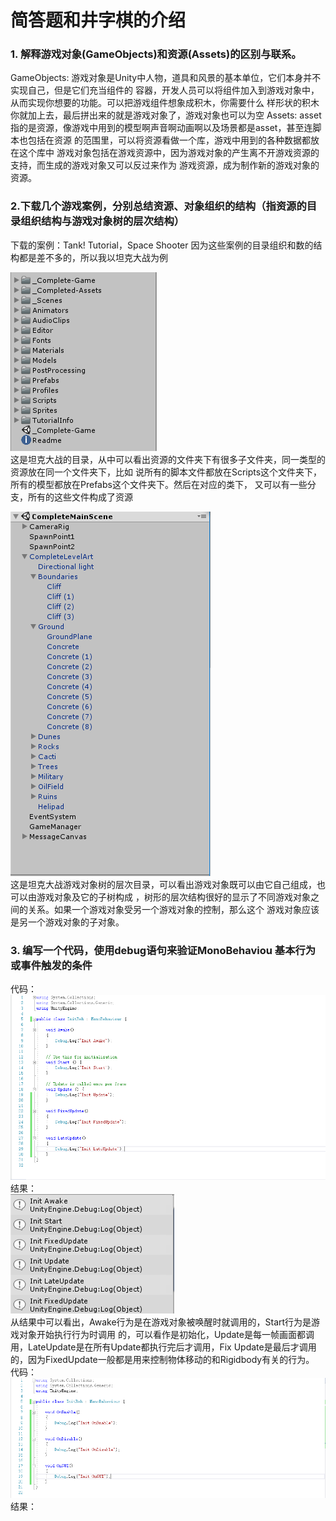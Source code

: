# 简答题和井字棋的介绍
### 1. 解释游戏对象(GameObjects)和资源(Assets)的区别与联系。
GameObjects: 游戏对象是Unity中人物，道具和风景的基本单位，它们本身并不实现自己，但是它们充当组件的
容器，开发人员可以将组件加入到游戏对象中，从而实现你想要的功能。可以把游戏组件想象成积木，你需要什么
样形状的积木你就加上去，最后拼出来的就是游戏对象了，游戏对象也可以为空
Assets: asset指的是资源，像游戏中用到的模型啊声音啊动画啊以及场景都是asset，甚至连脚本也包括在资源
的范围里，可以将资源看做一个库，游戏中用到的各种数据都放在这个库中
游戏对象包括在游戏资源中，因为游戏对象的产生离不开游戏资源的支持，而生成的游戏对象又可以反过来作为
游戏资源，成为制作新的游戏对象的资源。

### 2.下载几个游戏案例，分别总结资源、对象组织的结构（指资源的目录组织结构与游戏对象树的层次结构）
下载的案例：Tank! Tutorial，Space Shooter
因为这些案例的目录组织和数的结构都是差不多的，所以我以坦克大战为例

![](https://github.com/flashowner/first3DHomework/blob/master/%E5%9B%BE%E7%89%871.PNG)
<br>
这是坦克大战的目录，从中可以看出资源的文件夹下有很多子文件夹，同一类型的资源放在同一个文件夹下，比如
说所有的脚本文件都放在Scripts这个文件夹下，所有的模型都放在Prefabs这个文件夹下。然后在对应的类下，
又可以有一些分支，所有的这些文件构成了资源

![](https://github.com/flashowner/first3DHomework/blob/master/%E5%9B%BE%E7%89%872.PNG)<br>
这是坦克大战游戏对象树的层次目录，可以看出游戏对象既可以由它自己组成，也可以由游戏对象及它的子树构成
，树形的层次结构很好的显示了不同游戏对象之间的关系。如果一个游戏对象受另一个游戏对象的控制，那么这个
游戏对象应该是另一个游戏对象的子对象。

### 3. 编写一个代码，使用debug语句来验证MonoBehaviou 基本行为或事件触发的条件
代码：<br>
![](https://github.com/flashowner/first3DHomework/blob/master/%E5%9B%BE%E7%89%873.PNG)
<br>
结果：<br>
![](https://github.com/flashowner/first3DHomework/blob/master/%E5%9B%BE%E7%89%874.PNG)
<br>
从结果中可以看出，Awake行为是在游戏对象被唤醒时就调用的，Start行为是游戏对象开始执行行为时调用
的，可以看作是初始化，Update是每一帧画面都调用，LateUpdate是在所有Update都执行完后才调用，Fix
Update是最后才调用的，因为FixedUpdate一般都是用来控制物体移动的和Rigidbody有关的行为。<br>
代码：<br>
![](https://github.com/flashowner/first3DHomework/blob/master/%E5%9B%BE%E7%89%875.PNG)
<br>
结果：<br>

